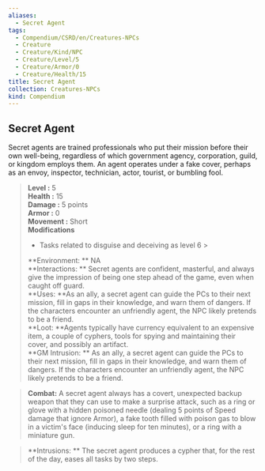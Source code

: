 ```yaml
---
aliases:
  - Secret Agent
tags:
  - Compendium/CSRD/en/Creatures-NPCs
  - Creature
  - Creature/Kind/NPC
  - Creature/Level/5
  - Creature/Armor/0
  - Creature/Health/15
title: Secret Agent
collection: Creatures-NPCs
kind: Compendium
---
```

## Secret Agent  
Secret agents are trained professionals who put their mission before their own well-being, regardless of which government agency, corporation, guild, or kingdom employs them. An agent operates under a fake cover, perhaps as an envoy, inspector, technician, actor, tourist, or bumbling fool.  

  
> **Level :** 5  
> **Health :** 15  
> **Damage :** 5 points  
> **Armor :** 0  
> **Movement :** Short  
> **Modifications**  
>- Tasks related to disguise and deceiving as level 6 >
>  
> **Environment: ** NA  
> **Interactions: ** Secret agents are confident, masterful, and always give the impression of being one step ahead of the game, even when caught off guard.  
> **Uses: **As an ally, a secret agent can guide the PCs to their next mission, fill in gaps in their knowledge, and warn them of dangers. If the characters encounter an unfriendly agent, the NPC likely pretends to be a friend.  
> **Loot: **Agents typically have currency equivalent to an expensive item, a couple of cyphers, tools for spying and maintaining their cover, and possibly an artifact.  
> **GM Intrusion: ** As an ally, a secret agent can guide the PCs to their next mission, fill in gaps in their knowledge, and warn them of dangers. If the characters encounter an unfriendly agent, the NPC likely pretends to be a friend.  

> **Combat:** 
> A secret agent always has a covert, unexpected backup weapon that they can use to make a surprise attack, such as a ring or glove with a hidden poisoned needle (dealing 5 points of Speed damage that ignore Armor), a fake tooth filled with poison gas to blow in a victim's face (inducing sleep for ten minutes), or a ring with a miniature gun.  
  

> **Intrusions: ** 
> The secret agent produces a cypher that, for the rest of the day, eases all tasks by two steps.  
